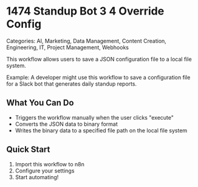# 1474 Standup Bot 3 4 Override Config

Categories: AI, Marketing, Data Management, Content Creation, Engineering, IT, Project Management, Webhooks

This workflow allows users to save a JSON configuration file to a local file system.

Example: A developer might use this workflow to save a configuration file for a Slack bot that generates daily standup reports.

## What You Can Do
- Triggers the workflow manually when the user clicks "execute"
- Converts the JSON data to binary format
- Writes the binary data to a specified file path on the local file system

## Quick Start
1. Import this workflow to n8n
2. Configure your settings
3. Start automating!


